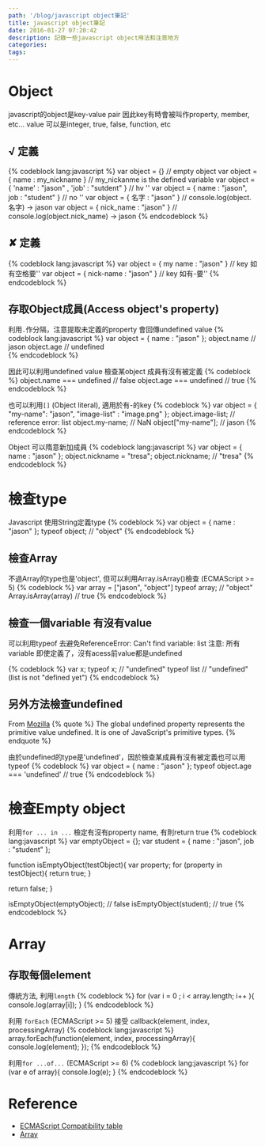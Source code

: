 ```yaml
---
path: '/blog/javascript object筆記'
title: javascript object筆記
date: 2016-01-27 07:20:42
description: 記錄一些javascript object用法和注意地方
categories:
tags:
---
```


# Object
javascript的object是key-value pair
因此key有時會被叫作property, member, etc...
value 可以是integer, true, false, function, etc 

## √ 定義
{% codeblock lang:javascript %}
var object = {} // empty object
var object = { name : my_nickname } // my_nickanme is the defined variable
var object = { 'name' : "jason" , 'job' : "sutdent" }   // hv ''
var object = { name : "jason", job : "student" }     // no ''
var object = { 名字 : "jason" }     // console.log(object.名字) -> jason
var object = { nick_name : "jason" }     // console.log(object.nick_name) -> jason
{% endcodeblock %}

## ✘ 定義
{% codeblock lang:javascript %}
var object = { my name : "jason" } // key 如有空格要''
var object = { nick-name : "jason" } // key 如有-要''
{% endcodeblock %}


## 存取Object成員(Access object's property)
利用`.`作分隔，注意提取未定義的property 會回傳undefined value
{% codeblock lang:javascript %}
var object = { name : "jason" };
object.name // jason
object.age // undefined  
{% endcodeblock %}

因此可以利用undefined value 檢查某object 成員有沒有被定義
{% codeblock %}
object.name === undefined // false
object.age === undefined // true
{% endcodeblock %}

也可以利用`[]` (Object literal), 適用於有-的key
{% codeblock %}
var object = { "my-name": "jason", "image-list" : "image.png" };
object.image-list; // reference error: list
object.my-name; // NaN
object["my-name"]; // jason
{% endcodeblock %}

Object 可以隋意新加成員
{% codeblock lang:javascript %}
var object = { name : "jason" };
object.nickname = "tresa";
object.nickname; // "tresa"
{% endcodeblock %}

# 檢查type
Javascript 使用String定義type
{% codeblock %}
var object = { name : "jason" };
typeof object; // "object"
{% endcodeblock %}

## 檢查Array
不過Array的type也是'object', 但可以利用Array.isArray()檢查 (ECMAScript >= 5)
{% codeblock %}
var array = ["jason", "object"]
typeof array; // "object" 
Array.isArray(array) // true
{% endcodeblock %}


## 檢查一個variable 有沒有value
可以利用typeof 去避免ReferenceError: Can't find variable: list
注意: 所有variable 即使定義了，沒有acess前value都是undefined

{% codeblock %}
var x;
typeof x; // "undefined"
typeof list // "undefined" (list is not "defined yet")
{% endcodeblock %}

## 另外方法檢查undefined

From [Mozilla](https://developer.mozilla.org/en-US/docs/Web/JavaScript/Reference/Global_Objects/undefined)
{% quote %}
The global undefined property represents the primitive value undefined. It is one of JavaScript's primitive types.
{% endquote %}

由於undefined的type是'undefined'，因於檢查某成員有沒有被定義也可以用typeof
{% codeblock %}
var object = { name : "jason" };
typeof object.age === 'undefined' // true
{% endcodeblock %}



# 檢查Empty object
利用`for ... in ...` 檢定有沒有property name, 有則return true
{% codeblock lang:javascript %}
var emptyObject = {};
var student = { name : "jason", job : "student" };

function isEmptyObject(testObject){
  var property;
  for (property in testObject){
    return true;
  }
  
  return false;
}

isEmptyObject(emptyObject); // false
isEmptyObject(student); // true
{% endcodeblock %}

# Array

## 存取每個element
傳統方法, 利用`length`
{% codeblock %}
for (var i = 0 ; i < array.length; i++ ){
  console.log(array[i]);
}
{% endcodeblock %}

利用 `forEach` (ECMAScript >= 5)
接受 callback(element, index, processingArray)
{% codeblock lang:javascript %}
array.forEach(function(element, index, processingArray){
  console.log(element);
});
{% endcodeblock %}

利用`for ...of...` (ECMAScript >= 6)
{% codeblock lang:javascript %}
for (var e of array){
  console.log(e);
}
{% endcodeblock %}

# Reference
- [ECMAScript Compatibility table](http://kangax.github.io/compat-table/es5/)
- [Array](https://developer.mozilla.org/en-US/docs/Web/JavaScript/Reference/Global_Objects/Array/)

